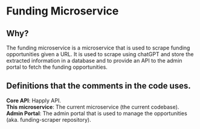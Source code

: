 # Funding Microservice

## Why?  
The funding microservice is a microservice that is used to scrape funding opportunities given a URL.
It is used to scrape using chatGPT and store the extracted information in a database and to provide 
an API to the admin portal to fetch the funding opportunities.

## Definitions that the comments in the code uses.

**Core API**: Happly API.  
**This microservice**: The current microservice (the current codebase).  
**Admin Portal**: The admin portal that is used to manage the opportunities (aka. funding-scraper repository).


